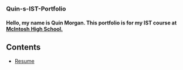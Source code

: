 ### Quin-s-IST-Portfolio
#### Hello, my name is Quin Morgan.  This portfolio is for my IST course at [McIntosh High School.](https://www.fcboe.org/mhs)

## Contents
- [Resume](RESUME.md)

